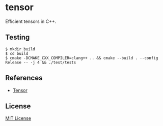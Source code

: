 # tensor

Efficient tensors in C++.

## Testing

```console
$ mkdir build
$ cd build
$ cmake -DCMAKE_CXX_COMPILER=clang++ .. && cmake --build . --config Release -- -j 4 && ./test/tests
```

## References

- [Tensor](https://en.wikipedia.org/wiki/Tensor)

## License

[MIT License](LICENSE)
